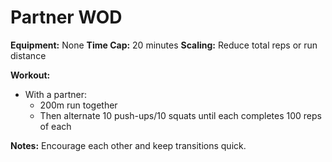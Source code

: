 # Partner WOD

**Equipment:** None
**Time Cap:** 20 minutes
**Scaling:** Reduce total reps or run distance

**Workout:**
- With a partner:
  - 200m run together
  - Then alternate 10 push-ups/10 squats until each completes 100 reps of each

**Notes:**
Encourage each other and keep transitions quick.

